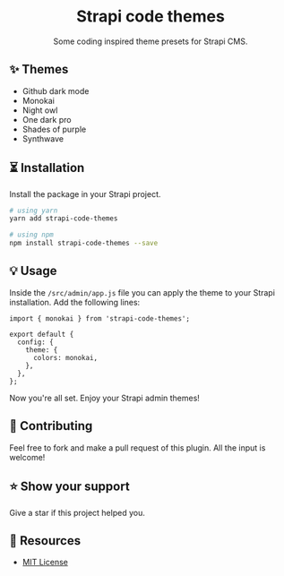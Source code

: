 <div align="center">
<h1>Strapi code themes</h1>
<p style="margin-top: 0;">Some coding inspired theme presets for Strapi CMS.</p>
</div>

## ✨ Themes

- Github dark mode
- Monokai
- Night owl
- One dark pro
- Shades of purple
- Synthwave

## ⏳ Installation

Install the package in your Strapi project.

```bash
# using yarn
yarn add strapi-code-themes

# using npm
npm install strapi-code-themes --save
```

## 💡 Usage

Inside the `/src/admin/app.js` file you can apply the theme to your Strapi installation. Add the following lines:

```
import { monokai } from 'strapi-code-themes';

export default {
  config: {
    theme: {
      colors: monokai,
    },
  },
};
```

Now you're all set. Enjoy your Strapi admin themes!

## 🤝 Contributing

Feel free to fork and make a pull request of this plugin. All the input is welcome!

## ⭐️ Show your support

Give a star if this project helped you.

## 📝 Resources

- [MIT License](LICENSE.md)
